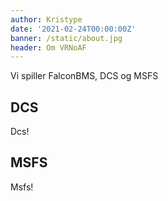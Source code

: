 ```yaml
---
author: Kristype
date: '2021-02-24T00:00:00Z'
banner: /static/about.jpg
header: Om VRNoAF
---
```

Vi spiller FalconBMS, DCS og MSFS

## DCS

Dcs!

## MSFS

Msfs!